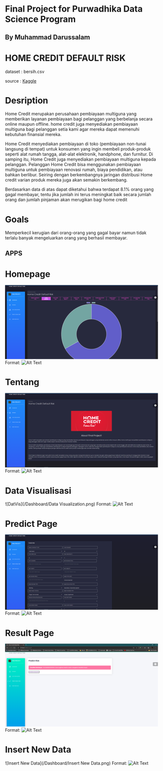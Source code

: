 # Final Project for Purwadhika Data Science Program
## By Muhammad Darussalam
HOME CREDIT DEFAULT RISK
========================
dataset : bersih.csv

source : [Kaggle](https://www.kaggle.com/c/home-credit-default-risk/)

Desription
==========
Home Credit merupakan perusahaan pembiayaan multiguna yang memberikan layanan pembiayaan bagi pelanggan yang berbelanja secara online maupun offline. home credit juga menyediakan pembiayaan multiguna bagi pelanggan setia kami agar mereka dapat memenuhi kebutuhan finansial mereka.

Home Credit menyediakan pembiayaan di toko (pembiayaan non-tunai langsung di tempat) untuk konsumen yang ingin membeli produk-produk seperti alat rumah tangga, alat-alat elektronik, handphone, dan furnitur. Di samping itu, Home Credit juga menyediakan pembiayaan multiguna kepada pelanggan. Pelanggan Home Credit bisa menggunakan pembiayaan multiguna untuk pembiayaan renovasi rumah, biaya pendidikan, atau bahkan berlibur. Seiring dengan berkembangnya jaringan distribusi Home credit varian produk mereka juga akan semakin berkembang.

Berdasarkan data di atas dapat diketahui bahwa terdapat 8.1% orang yang gagal membayar, tentu jika jumlah ini terus meningkat baik secara jumlah orang dan jumlah pinjaman akan merugikan bagi home credit

Goals
=====
Memperkecil kerugian dari orang-orang yang gagal bayar namun tidak terlalu banyak mengeluarkan orang yang berhasil membayar.

## APPS

Homepage
========
![Homepage](/Dashboard/Home.png)
Format: ![Alt Text](url)

Tentang
=======
![Tentang](/Dashboard/Tentang.png)
Format: ![Alt Text](url)

Data Visualisasi
================
![DatVis](/Dashboard/Data Visualization.png)
Format: ![Alt Text](url)

Predict Page
============
![Predict](/Dashboard/Predict.png)
Format: ![Alt Text](url)

Result Page
===========
![Result](/Dashboard/Hasil.png)
Format: ![Alt Text](url)

Insert New Data
===============
![Insert New Data](/Dashboard/Insert New Data.png)
Format: ![Alt Text](url)
